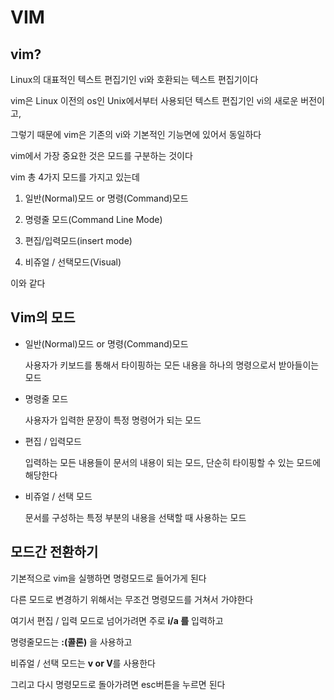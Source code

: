 # **VIM**

## **vim?**

Linux의 대표적인 텍스트 편집기인 vi와 호환되는 텍스트 편집기이다

vim은 Linux 이전의 os인 Unix에서부터 사용되던 텍스트 편집기인 vi의 새로운 버전이고,

그렇기 때문에 vim은 기존의 vi와 기본적인 기능면에 있어서 동일하다

vim에서 가장 중요한 것은 모드를 구분하는 것이다

vim 총 4가지 모드를 가지고 있는데

1. 일반(Normal)모드 or 명령(Command)모드

2. 명령줄 모드(Command Line Mode)

3. 편집/입력모드(insert mode)

4. 비쥬얼 / 선택모드(Visual)

이와 같다

## **Vim의 모드**

- 일반(Normal)모드 or 명령(Command)모드
    
    사용자가 키보드를 통해서 타이핑하는 모든 내용을 하나의 명령으로서 받아들이는 모드
    
- 명령줄 모드
    
    사용자가 입력한 문장이 특정 명령어가 되는 모드
    
- 편집 / 입력모드
    
    입력하는 모든 내용들이 문서의 내용이 되는 모드, 단순히 타이핑할 수 있는 모드에 해당한다
    
- 비쥬얼 / 선택 모드
    
    문서를 구성하는 특정 부분의 내용을 선택할 때 사용하는 모드
    

## **모드간 전환하기**

기본적으로 vim을 실행하면 명령모드로 들어가게 된다

다른 모드로 변경하기 위해서는 무조건 명령모드를 거쳐서 가야한다

여기서 편집 / 입력 모드로 넘어가려면 주로 **i/a 를** 입력하고

명령줄모드는 **:(콜론)** 을 사용하고

비쥬얼 / 선택 모드는 **v or V**를 사용한다

그리고 다시 명령모드로 돌아가려면 esc버튼을 누르면 된다
